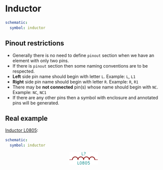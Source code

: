 Inductor
========

```yaml
schematic:
  symbol: inductor
```

Pinout restrictions
-------------------

* Generally there is no need to define `pinout` section when we have an element with only two pins.
* If there is `pinout` section then some naming conventions are to be respected.
* **Left** side pin name should begin with letter `L`. Example: `L`, `L1`
* **Right** side pin name should begin with letter `R`. Example: `R`, `R1`
* There may be **not connected** pin(s) whose name should begin with `NC`. Example: `NC`, `NC1`
* If there are any other pins then a symbol with enclosure and annotated pins will be generated.

Real example
------------

[Inductor L0805](https://github.com/qeda/library/blob/master/inductor/l0805.yaml):

```yaml
schematic:
  symbol: inductor
```

<center><img src="/img/symbols/inductor/l0805.svg" width="92" alt="Inductor L0805"></center>
